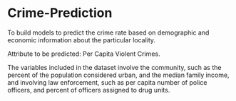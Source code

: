 # Crime-Prediction
To build models to predict the crime rate based on demographic and economic information about the particular locality.

Attribute to be predicted: Per Capita Violent Crimes.

The variables included in the dataset involve the community, such as the percent of the population considered urban, and the median family income, and involving law enforcement, such as per capita number of police officers, and percent of officers assigned to drug units.
